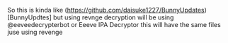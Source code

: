So this is kinda like (https://github.com/daisuke1227/BunnyUpdates)[BunnyUpdtes] but using revnge decryption will be using @eeveedecrypterbot or Eeeve IPA Decryptor this will have the same files juse using revenge
